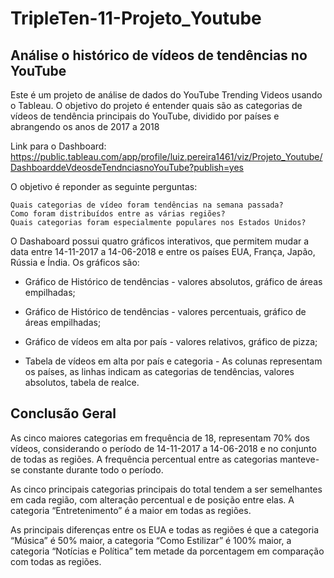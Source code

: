 # TripleTen-11-Projeto_Youtube

## Análise o histórico de vídeos de tendências no YouTube

Este é um projeto de análise de dados do YouTube Trending Videos usando o Tableau. O objetivo do projeto é entender quais são as categorias de vídeos de tendência principais do YouTube, dividido por países e abrangendo os anos de 2017 a 2018

Link para o Dashboard: https://public.tableau.com/app/profile/luiz.pereira1461/viz/Projeto_Youtube/DashboarddeVdeosdeTendnciasnoYouTube?publish=yes

O objetivo é reponder as seguinte perguntas:

    Quais categorias de vídeo foram tendências na semana passada?
    Como foram distribuídos entre as várias regiões?
    Quais categorias foram especialmente populares nos Estados Unidos?


O Dashaboard possui quatro gráficos interativos, que permitem mudar a data entre 14-11-2017 a 14-06-2018 e entre os países EUA, França, Japão, Rússia e Índia. Os gráficos são:

- Gráfico de Histórico de tendências - valores absolutos, gráfico de áreas empilhadas;

- Gráfico de Histórico de tendências - valores percentuais, gráfico de áreas empilhadas;

- Gráfico de vídeos em alta por país - valores relativos, gráfico de pizza;

- Tabela de vídeos em alta por país e categoria - As colunas representam os países, as linhas indicam as categorias de tendências, valores absolutos, tabela de realce.



## Conclusão Geral

As cinco maiores categorias em frequência de 18, representam 70% dos vídeos, considerando o período de 14-11-2017 a 14-06-2018 e no conjunto de todas as regiões. A frequência percentual entre as categorias manteve-se constante durante todo o período. 

As cinco principais categorias principais do total tendem a ser semelhantes em cada região, com alteração percentual e de posição entre elas. A categoria “Entretenimento” é a maior em todas as regiões.

As principais diferenças entre os EUA e todas as regiões é que a categoria “Música” é 50% maior, a categoria “Como Estilizar” é 100% maior, a categoria “Notícias e Política” tem metade da porcentagem em comparação com todas as regiões.


